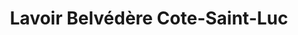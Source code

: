 ---
title: "Lavoir Belvédère Cote-Saint-Luc"
url: /montreal/lavoir-belvedere-cote-saint-luc/
shop: laundry
---